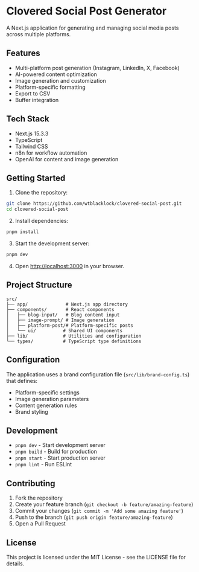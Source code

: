 # Clovered Social Post Generator

A Next.js application for generating and managing social media posts across multiple platforms.

## Features

- Multi-platform post generation (Instagram, LinkedIn, X, Facebook)
- AI-powered content optimization
- Image generation and customization
- Platform-specific formatting
- Export to CSV
- Buffer integration

## Tech Stack

- Next.js 15.3.3
- TypeScript
- Tailwind CSS
- n8n for workflow automation
- OpenAI for content and image generation

## Getting Started

1. Clone the repository:
```bash
git clone https://github.com/wtblacklock/clovered-social-post.git
cd clovered-social-post
```

2. Install dependencies:
```bash
pnpm install
```

3. Start the development server:
```bash
pnpm dev
```

4. Open [http://localhost:3000](http://localhost:3000) in your browser.

## Project Structure

```
src/
├── app/              # Next.js app directory
├── components/       # React components
│   ├── blog-input/   # Blog content input
│   ├── image-prompt/ # Image generation
│   ├── platform-post/# Platform-specific posts
│   └── ui/          # Shared UI components
├── lib/             # Utilities and configuration
└── types/           # TypeScript type definitions
```

## Configuration

The application uses a brand configuration file (`src/lib/brand-config.ts`) that defines:
- Platform-specific settings
- Image generation parameters
- Content generation rules
- Brand styling

## Development

- `pnpm dev` - Start development server
- `pnpm build` - Build for production
- `pnpm start` - Start production server
- `pnpm lint` - Run ESLint

## Contributing

1. Fork the repository
2. Create your feature branch (`git checkout -b feature/amazing-feature`)
3. Commit your changes (`git commit -m 'Add some amazing feature'`)
4. Push to the branch (`git push origin feature/amazing-feature`)
5. Open a Pull Request

## License

This project is licensed under the MIT License - see the LICENSE file for details.
